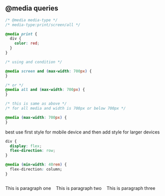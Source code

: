 ## @media queries

```css
/* @media media-type */
/* media-type:print/screen/all */

@media print {
  div {
    color: red;
  }
}

/* using and condition */

@media screen and (max-width: 700px) {
}

/* or */
@media all and (max-width: 700px) {
}

/* this is same as above */
/* for all media and width is 700px or below 700px */

@media (max-width: 700px) {
}
```

best use first style for mobile device and then add style for larger devices

```css
div {
  display: flex;
  flex-direction: row;
}

@media (min-width: 40rem) {
  flex-direction: column;
}
```

<html>
<head>
<style>
div {
  display: flex;
  flex-direction: row;
  gap:1rem;
}

@media (min-width: 40rem) {
flex-direction: column;
}
</style>

</head>
<body>
<div>
  
  <p>This is paragraph one</p>
  <p>This is paragraph two</p>
  <p>This is paragraph three</p>
</div>
</body>
</html>
